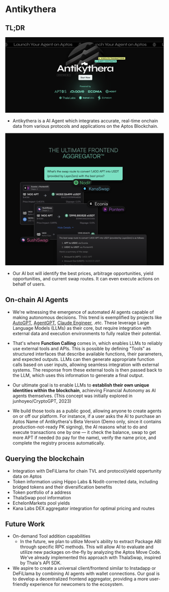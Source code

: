 # Antikythera

## TL;DR

![Cover 1](https://github.com/0xinevitable/antikythera/raw/main/.github/assets/cover-1.png)

- Antikythera is a AI Agent which integrates accurate, real-time onchain data from various protocols and applications on the Aptos Blockchain.

![Cover 2](https://github.com/0xinevitable/antikythera/raw/main/.github/assets/cover-2.png)

- Our AI bot will identify the best prices, arbitrage opportunities, yield opportunities, and current swap routes. It can even execute actions on behalf of users.

## On-chain AI Agents

- We're witnessing the emergence of automated AI agents capable of making autonomous decisions. This trend is exemplified by projects like [AutoGPT](https://github.com/Significant-Gravitas/AutoGPT), [AgentGPT](https://github.com/reworkd/AgentGPT), [Claude Engineer](https://github.com/Doriandarko/claude-engineer), .etc. These leverage Large Language Models (LLMs) as their core, but require integration with external data and execution environments to fully realize their potential.

- That's where **Function Calling** comes in, which enables LLMs to reliably use external tools and APIs. This is possible by defining "Tools" as structured interfaces that describe available functions, their parameters, and expected outputs. LLMs can then generate appropriate function calls based on user inputs, allowing seamless integration with external systems. The response from these external tools is then passed back to the LLM, which uses this information to generate a final output.

- Our ultimate goal is to enable LLMs to **establish their own unique identities within the blockchain**, achieving Financial Autonomy as AI agents themselves. (This concept was initially explored in junhoyeo/CryptoGPT, 2023)

- We build those tools as a public good, allowing anyone to create agents on or off our platform. For instance, if a user asks the AI to purchase an Aptos Name of Antikythera's Beta Version (Demo only, since it contains production-not-ready PK signing), the AI reasons what to do and execute transactions one by one — it check the balance, swap to get more APT if needed (to pay for the name), verify the name price, and complete the registry process automatically.

## Querying the blockchain

- Integration with DeFiLlama for chain TVL and protocol/yield oppertunity data on Aptos
- Token information using Hippo Labs & Nodit-corrected data, including bridged tokens and their diversification benefits
- Token portfolio of a address
- ThalaSwap pool information
- EchelonMarkets pool yields
- Kana Labs DEX aggregator integration for optimal pricing and routes

## Future Work

- On-demand Tool addition capabilities
  - In the future, we plan to utilize Move's ability to extract Package ABI through specific RPC methods. This will allow AI to evaluate and utilize new packages on-the-fly by analyzing the Aptos Move Code. We've already implemented this approach with ThalaSwap, inspired by Thala's API SDK.
- We aspire to create a universal client/frontend similar to Instadapp or DeFiLlama by combining AI agents with wallet connections. Our goal is to develop a decentralized frontend aggregator, providing a more user-friendly experience for newcomers to the ecosystem.
